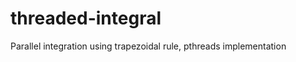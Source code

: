 threaded-integral
=================

Parallel integration using trapezoidal rule, pthreads implementation